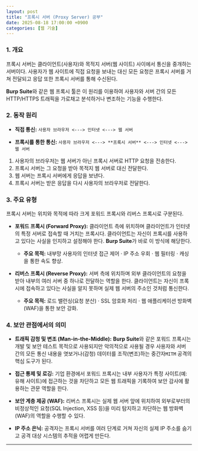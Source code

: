 ```yaml
---
layout: post
title: "프록시 서버 (Proxy Server) 공부"
date: 2025-08-18 17:00:00 +0900
categories: [웹 기술]
---
```


### 1. 개요

프록시 서버는 클라이언트(사용자)와 목적지 서버(웹 사이트) 사이에서 통신을 중개하는 서버이다. 사용자가 웹 사이트에 직접 요청을 보내는 대신 모든 요청은 프록시 서버를 거쳐 전달되고 응답 또한 프록시 서버를 통해 수신된다.

**Burp Suite**와 같은 웹 프록시 툴은 이 원리를 이용하여 사용자와 서버 간의 모든 HTTP/HTTPS 트래픽을 가로채고 분석하거나 변조하는 기능을 수행한다.

### 2. 동작 원리

*   **직접 통신:**
    `사용자 브라우저 <---> 인터넷 <---> 웹 서버`

*   **프록시를 통한 통신:**
    `사용자 브라우저 <---> **프록시 서버** <---> 인터넷 <---> 웹 서버`

1.  사용자의 브라우저는 웹 서버가 아닌 프록시 서버로 HTTP 요청을 전송한다.
2.  프록시 서버는 그 요청을 받아 목적지 웹 서버로 대신 전달한다.
3.  웹 서버는 프록시 서버에게 응답을 보낸다.
4.  프록시 서버는 받은 응답을 다시 사용자의 브라우저로 전달한다.

### 3. 주요 유형

프록시 서버는 위치와 목적에 따라 크게 포워드 프록시와 리버스 프록시로 구분된다.

*   **포워드 프록시 (Forward Proxy):**
    클라이언트 측에 위치하며 클라이언트가 인터넷의 특정 서버로 접속할 때 거치는 프록시다. 클라이언트는 자신이 프록시를 사용하고 있다는 사실을 인지하고 설정해야 한다. **Burp Suite**가 바로 이 방식에 해당한다.
    *   **주요 목적:** 내부망 사용자의 인터넷 접근 제어 · IP 주소 우회 · 웹 필터링 · 캐싱을 통한 속도 향상.

*   **리버스 프록시 (Reverse Proxy):**
    서버 측에 위치하며 외부 클라이언트의 요청을 받아 내부의 여러 서버 중 하나로 전달하는 역할을 한다. 클라이언트는 자신이 프록시에 접속하고 있다는 사실을 알지 못하며 실제 웹 서버의 주소인 것처럼 통신한다.
    *   **주요 목적:** 로드 밸런싱(요청 분산) · SSL 암호화 처리 · 웹 애플리케이션 방화벽(WAF)을 통한 보안 강화.

### 4. 보안 관점에서의 의미

*   **트래픽 감청 및 변조 (Man-in-the-Middle):**
    **Burp Suite**와 같은 포워드 프록시는 개발 및 보안 테스트 목적으로 사용되지만 악의적으로 사용될 경우 사용자와 서버 간의 모든 통신 내용을 엿보거나(감청) 데이터를 조작(변조)하는 중간자`MITM` 공격의 핵심 도구가 된다.

*   **접근 통제 및 로깅:**
    기업 환경에서 포워드 프록시는 내부 사용자가 특정 사이트(예: 유해 사이트)에 접근하는 것을 차단하고 모든 웹 트래픽을 기록하여 보안 감사에 활용하는 관문 역할을 한다.

*   **보안 계층 제공 (WAF):**
    리버스 프록시는 실제 웹 서버 앞에 위치하여 외부로부터의 비정상적인 요청(SQL Injection, XSS 등)을 미리 탐지하고 차단하는 웹 방화벽(WAF)의 역할을 수행할 수 있다.

*   **IP 주소 은닉:**
    공격자는 프록시 서버를 여러 단계로 거쳐 자신의 실제 IP 주소를 숨기고 공격 대상 시스템의 추적을 어렵게 만든다.

<hr class="short-rule">